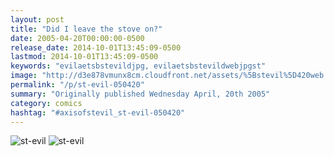 ```yaml
---
layout: post
title: "Did I leave the stove on?"
date: 2005-04-20T00:00:00-0500
release_date: 2014-10-01T13:45:09-0500
lastmod: 2014-10-01T13:45:09-0500
keywords: "evilaetsbstevildjpg, evilaetsbstevildwebjpgst"
image: "http://d3e878vmunx8cm.cloudfront.net/assets/%5Bstevil%5D420web.jpg"
permalink: "/p/st-evil-050420"
summary: "Originally published Wednesday April, 20th 2005"
category: comics
hashtag: "#axisofstevil_st-evil-050420"
---
```


![st-evil](http://d3e878vmunx8cm.cloudfront.net/assets/%5Bstevil%5D420web.jpg)
![st-evil](http://d3e878vmunx8cm.cloudfront.net/assets/%5Bstevil%5D420.jpg) 
